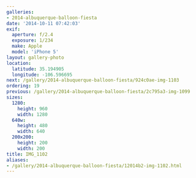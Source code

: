 ```yaml
---
galleries:
- 2014-albuquerque-balloon-fiesta
date: '2014-10-11 07:42:03'
exif:
  aperture: f/2.4
  exposure: 1/234
  make: Apple
  model: 'iPhone 5'
layout: gallery-photo
location:
  latitude: 35.194905
  longitude: -106.596695
next: /gallery/2014-albuquerque-balloon-fiesta/924c0ae-img-1103
ordering: 19
previous: /gallery/2014-albuquerque-balloon-fiesta/2c795a3-img-1099
sizes:
  1280:
    height: 960
    width: 1280
  640w:
    height: 480
    width: 640
  200x200:
    height: 200
    width: 200
title: IMG_1102
aliases:
- /gallery/2014-albuquerque-balloon-fiesta/12014b2-img-1102.html
---
```

